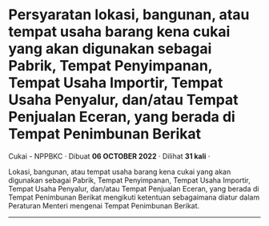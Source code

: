 Persyaratan lokasi, bangunan, atau tempat usaha barang kena cukai yang akan digunakan sebagai Pabrik, Tempat Penyimpanan, Tempat Usaha Importir, Tempat Usaha Penyalur, dan/atau Tempat Penjualan Eceran, yang berada di Tempat Penimbunan Berikat
==================================================================================================================================================================================================================================================

Cukai - NPPBKC · Dibuat **06 OCTOBER 2022** · Dilihat **31 kali** ·

Lokasi, bangunan, atau tempat usaha barang kena cukai yang akan digunakan sebagai Pabrik, Tempat Penyimpanan, Tempat Usaha Importir, Tempat Usaha Penyalur, dan/atau Tempat Penjualan Eceran, yang berada di Tempat Penimbunan Berikat mengikuti ketentuan sebagaimana diatur dalam Peraturan Menteri mengenai Tempat Penimbunan Berikat.  

  
  
  

* * *